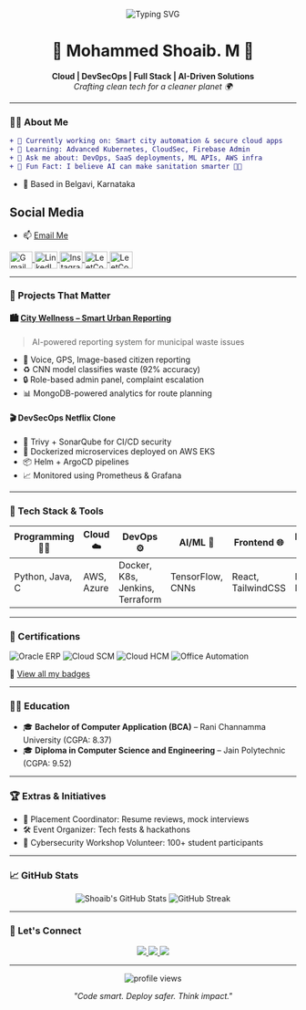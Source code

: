 <!-- Profile Banner or Animated Heading (Optional) -->
<p align="center">
  <img src="https://readme-typing-svg.herokuapp.com?font=Fira+Code&duration=3000&pause=1000&center=true&width=435&lines=Hey!+I'm+Mohammed+Shoaib+👋;Cloud+%26+DevOps+Engineer;AI+%7C+Security+%7C+Automation" alt="Typing SVG" />
</p>

<h1 align="center">🌟 Mohammed Shoaib. M 🌟</h1>

<p align="center">
  <b>Cloud | DevSecOps | Full Stack | AI-Driven Solutions</b><br/>
  <i>Crafting clean tech for a cleaner planet 🌍</i>
</p>

---

### 🧑‍💻 About Me

```diff
+ 🔭 Currently working on: Smart city automation & secure cloud apps
+ 🌱 Learning: Advanced Kubernetes, CloudSec, Firebase Admin
+ 💬 Ask me about: DevOps, SaaS deployments, ML APIs, AWS infra
+ 🧠 Fun Fact: I believe AI can make sanitation smarter 🚮🧹
```

- 📍 Based in Belgavi, Karnataka

## Social Media
- 📫 [Email Me](mailto:md.shoaib.i.makandar@gmail.com)

<p align="left">
   <a href="mailto:md.shoaib.i.makandar@gmail.com"> 
     <img align="center" src="https://img.shields.io/badge/Gmail-D14836?style=for-the-badge&logo=gmail&logoColor=white" alt="Gmail" height="30" width="40"/>
     </a>
    <a href="https://www.linkedin.com/in/myselfmd" target="blank">
      <img align="center" src="https://raw.githubusercontent.com/rahuldkjain/github-profile-readme-generator/master/src/images/icons/Social/linked-in-alt.svg" alt="LinkedIn" height="30" width="40" />
    </a>
    <a href="https://instagram.com/myself.md" target="blank">
      <img align="center" src="https://raw.githubusercontent.com/rahuldkjain/github-profile-readme-generator/master/src/images/icons/Social/instagram.svg" alt="Instagram" height="30" width="40" />
    </a>
    <a href="https://leetcode.com/u/myselfmd/" target="blank">
    <img align="center" src="https://raw.githubusercontent.com/rahuldkjain/github-profile-readme-generator/master/src/images/icons/Social/leet-code.svg" alt="LeetCode" height="30" width="40" />
  </a>
  <a href="https://medium.com/@myself.md" target="blank">
    <img align="center" src="https://raw.githubusercontent.com/rahuldkjain/github-profile-readme-generator/refs/heads/master/src/images/icons/Social/medium.svg" alt="LeetCode" height="30" width="40" />
  </a>

</p>

---

### 🚀 Projects That Matter

#### 🏙️ [City Wellness – Smart Urban Reporting](https://github.com/Tasneemgokak/SmartCitywellness)
> AI-powered reporting system for municipal waste issues

- 📸 Voice, GPS, Image-based citizen reporting
- ♻️ CNN model classifies waste (92% accuracy)
- 🔒 Role-based admin panel, complaint escalation
- 📊 MongoDB-powered analytics for route planning

#### 🎬 DevSecOps Netflix Clone

- 🔐 Trivy + SonarQube for CI/CD security
- 🐳 Dockerized microservices deployed on AWS EKS
- 📦 Helm + ArgoCD pipelines
- 📈 Monitored using Prometheus & Grafana

---

### 🧰 Tech Stack & Tools

| Programming 🧑‍💻 | Cloud ☁️   | DevOps ⚙️                       | AI/ML 🤖         | Frontend 🌐        | Backend 🔙     | DB 🗃️       |
| ----------------- | ---------- | ------------------------------- | ---------------- | ------------------ | -------------- | ------------ |
| Python, Java, C   | AWS, Azure | Docker, K8s, Jenkins, Terraform | TensorFlow, CNNs | React, TailwindCSS | Flask, Node.js | MongoDB, SQL |

---

### 📜 Certifications

![Oracle ERP](https://img.shields.io/badge/Oracle%20ERP-Certified-blueviolet?style=flat-square&logo=oracle)
![Cloud SCM](https://img.shields.io/badge/Oracle%20SCM-Certified-brightgreen?style=flat-square&logo=oracle)
![Cloud HCM](https://img.shields.io/badge/Oracle%20HCM-Certified-yellow?style=flat-square&logo=oracle)
![Office Automation](https://img.shields.io/badge/Office%20Automation-Certified-orange?style=flat-square&logo=microsoftoffice)

🔗 [View all my badges](https://catalog-education.oracle.com/ords/certview/sharebadge?id=A7CA5AE82E10511ABFAC7335EDFABBCD988720D016ECC52715BF79AF6EE36C17)

---

### 🧑‍🎓 Education

- 🎓 **Bachelor of Computer Application (BCA)** – Rani Channamma University (CGPA: 8.37)
- 🎓 **Diploma in Computer Science and Engineering** – Jain Polytechnic (CGPA: 9.52)

---

### 🏆 Extras & Initiatives

- 👔 Placement Coordinator: Resume reviews, mock interviews
- 🛠️ Event Organizer: Tech fests & hackathons
- 🔐 Cybersecurity Workshop Volunteer: 100+ student participants

---

### 📈 GitHub Stats 

<p align="center">
  <img src="https://github-readme-stats.vercel.app/api?username=MaDycloud-MD&show_icons=true&theme=tokyonight&hide_border=true" alt="Shoaib's GitHub Stats" />
  <img src="https://github-readme-streak-stats.herokuapp.com/?user=MaDycloud-MD&theme=tokyonight&hide_border=true" alt="GitHub Streak" />
</p>

---

### 🤝 Let's Connect

<p align="center">
  <a href="mailto:md.shoaib.i.makandar@gmail.com">
    <img src="https://img.shields.io/badge/Email-D14836?style=for-the-badge&logo=gmail&logoColor=white"/>
  </a>
  <a href="https://www.linkedin.com/in/myselfmd">
    <img src="https://img.shields.io/badge/LinkedIn-blue?style=for-the-badge&logo=linkedin&logoColor=white"/>
  </a>
  <a href="https://github.com/MaDycloud-MD">
    <img src="https://img.shields.io/badge/GitHub-181717?style=for-the-badge&logo=github"/>
  </a>
</p>

---

<p align="center">
  <img src="https://komarev.com/ghpvc/?username=MaDycloud-MD&label=Profile%20Views&color=brightgreen&style=flat-square" alt="profile views" />
</p>

<p align="center"><i>"Code smart. Deploy safer. Think impact."</i></p>
